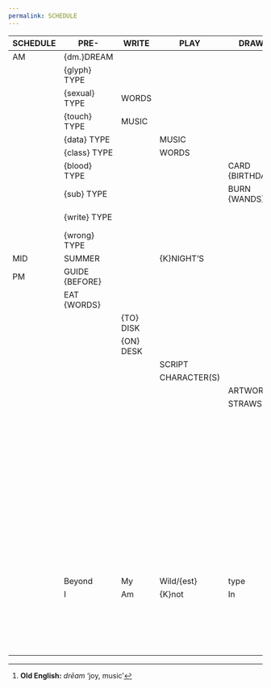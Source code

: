 ```yaml
---
permalink: SCHEDULE
---
```


| SCHEDULE | PRE-           | WRITE     | PLAY         | DRAW            | -POST         |              |
|----------|----------------|-----------|--------------|-----------------|---------------|--------------|
| AM       | {dm.}DREAM     |           |              |                 |               |              |
|          | {glyph} TYPE   |           |              |                 |               |              |
|          | {sexual} TYPE  | WORDS     |              |                 |               |              |
|          | {touch} TYPE   | MUSIC     |              |                 |               |              |
|          | {data} TYPE    |           | MUSIC        |                 |               |              |
|          | {class} TYPE   |           | WORDS        |                 |               |              |
|          | {blood} TYPE   |           |              | CARD {BIRTHDAY} |               |              |
|          | {sub} TYPE     |           |              | BURN {WANDS}    |               |              |
|          | {write} TYPE   |           |              |                 | TRAIL {AFTER} |              |
|          | {wrong} TYPE   |           |              |                 | SUIT {TAROT}  |              |
| MID      | SUMMER         |           | {K}NIGHT’S   |                 | D{REAM}       |              |
| PM       | GUIDE {BEFORE} |           |              |                 |               |              |
|          | EAT {WORDS}    |           |              |                 |               |              |
|          |                | {TO} DISK |              |                 |               |              |
|          |                | {ON} DESK |              |                 |               |              |
|          |                |           | SCRIPT       |                 |               |              |
|          |                |           | CHARACTER(S) |                 |               |              |
|          |                |           |              | ARTWORK         |               |              |
|          |                |           |              | STRAWS          |               |              |
|          |                |           |              |                 | MORTEM        |              |
|          |                |           |              |                 | OP            |              |
|          |                |           |              |                 | COITAL        |              |
|          |                |           |              |                 | BREAK {UP}    |              |
|          |                |           |              |                 | WAVE {GRIEF}  |              |
|          |                |           |              |                 |               |              |
|          |                |           |              |                 | NIGHT {MARE}  |              |
|          |                |           |              |                 | DREAM         |              |
|          |                |           |              |                 |               | {DR. E}AM    |
|          |                |           |              |                 |               | DREAM{IN}G   |
|          |                |           |              |                 |               | DREAM{T}     |
|          | Beyond         | My        | Wild/{est}   | type            | Of            | DREAM{S}     |
|          | I              | Am        | {K}not       | In              | Ur            | DREAM{S}     |
|          |                |           |              |                 |               | DRĒAM[^Old]  |
|          |                |           |              |                 |               | D{REA}M      |
|          |                |           |              |                 |               | {D}REA{M}    |
|          |                |           |              |                 |               | DR{E}AM{.md} |

[^Old]: **Old English:** _drēam_ ‘joy, music’